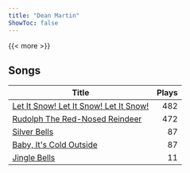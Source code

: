 ```yaml
---
title: "Dean Martin"
ShowToc: false
---
```


{{< more >}}

## Songs
Title | Plays 
----- | -----: 
[Let It Snow! Let It Snow! Let It Snow!](/songs/let-it-snow-let-it-snow-let-it-snow) | 482
[Rudolph The Red-Nosed Reindeer](/songs/rudolph-the-red-nosed-reindeer) | 472
[Silver Bells](/songs/silver-bells) | 87
[Baby, It's Cold Outside](/songs/baby-its-cold-outside) | 87
[Jingle Bells](/songs/jingle-bells) | 11

